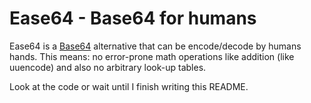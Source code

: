 # Ease64 - Base64 for humans

Ease64 is a [Base64](https://en.wikipedia.org/wiki/Base64 "Base64 in the English Wikipedia") alternative that can be encode/decode by humans hands. This means: no error-prone math operations like addition (like uuencode) and also no arbitrary look-up tables. 

Look at the code or wait until I finish writing this README.
